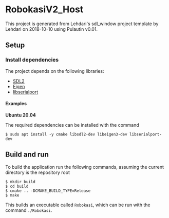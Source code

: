 # RobokasiV2_Host

This project is generated from Lehdari's sdl_window project template by Lehdari on 2018-10-10 using Pulautin v0.01.

## Setup
### Install dependencies
The project depends on the following libraries:
* [SDL2](https://www.libsdl.org/)
* [Eigen](http://eigen.tuxfamily.org/index.php?title=Main_Page)
* [libserialport](https://sigrok.org/wiki/Libserialport)

#### Examples
**Ubuntu 20.04**

The required dependencies can be installed with the command

`$ sudo apt install -y cmake libsdl2-dev libeigen3-dev libserialport-dev`

## Build and run
To build the application run the following commands, assuming the current directory is the repository root
```
$ mkdir build
$ cd build
$ cmake .. -DCMAKE_BUILD_TYPE=Release
$ make
```
This builds an executable called `Robokasi`, which can be run with the command `./Robokasi`.

